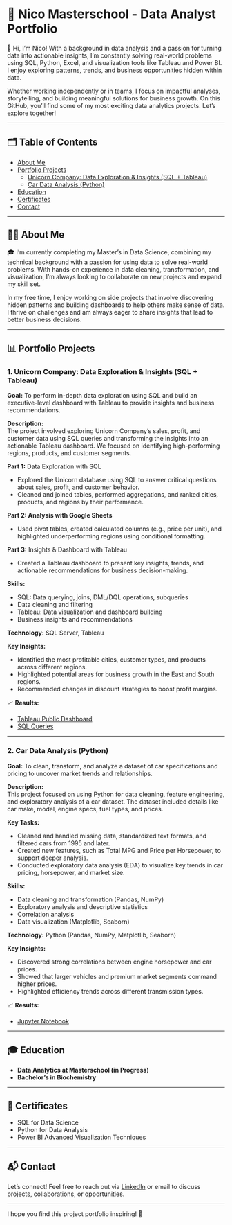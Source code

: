 # 🚀 **Nico Masterschool - Data Analyst Portfolio**  

👋 Hi, I’m Nico! With a background in data analysis and a passion for turning data into actionable insights, I’m constantly solving real-world problems using SQL, Python, Excel, and visualization tools like Tableau and Power BI. I enjoy exploring patterns, trends, and business opportunities hidden within data.  

Whether working independently or in teams, I focus on impactful analyses, storytelling, and building meaningful solutions for business growth. On this GitHub, you’ll find some of my most exciting data analytics projects. Let’s explore together!  

---

## 🗂️ **Table of Contents**  

- [About Me](https://github.com/nicomasterschool/Data-Analytics-Portfolio?tab=readme-ov-file#-about-me)  
- [Portfolio Projects](https://github.com/nicomasterschool/Data-Analytics-Portfolio/edit/main/README.md#-portfolio-projects)  
  - [Unicorn Company: Data Exploration & Insights (SQL + Tableau)](##unicorn-company-data-exploration--insights-sql--tableau)  
  - [Car Data Analysis (Python)](#car-data-analysis-python)  
- [Education](#education)  
- [Certificates](#certificates)  
- [Contact](#contact)  

---

## 👨‍💻 **About Me**  

🎓 I’m currently completing my Master’s in Data Science, combining my technical background with a passion for using data to solve real-world problems. With hands-on experience in data cleaning, transformation, and visualization, I’m always looking to collaborate on new projects and expand my skill set.  

In my free time, I enjoy working on side projects that involve discovering hidden patterns and building dashboards to help others make sense of data. I thrive on challenges and am always eager to share insights that lead to better business decisions.  

---

## 📊 **Portfolio Projects**  

### **1. Unicorn Company: Data Exploration & Insights (SQL + Tableau)**  

**Goal:** To perform in-depth data exploration using SQL and build an executive-level dashboard with Tableau to provide insights and business recommendations.  

**Description:**  
The project involved exploring Unicorn Company’s sales, profit, and customer data using SQL queries and transforming the insights into an actionable Tableau dashboard. We focused on identifying high-performing regions, products, and customer segments.  

**Part 1:** Data Exploration with SQL  
- Explored the Unicorn database using SQL to answer critical questions about sales, profit, and customer behavior.  
- Cleaned and joined tables, performed aggregations, and ranked cities, products, and regions by their performance.

**Part 2: Analysis with Google Sheets**  
- Used pivot tables, created calculated columns (e.g., price per unit), and highlighted underperforming regions using conditional formatting.  

**Part 3:** Insights & Dashboard with Tableau  
- Created a Tableau dashboard to present key insights, trends, and actionable recommendations for business decision-making.  

**Skills:**  
- SQL: Data querying, joins, DML/DQL operations, subqueries  
- Data cleaning and filtering  
- Tableau: Data visualization and dashboard building  
- Business insights and recommendations  

**Technology:** SQL Server, Tableau  

**Key Insights:**  
- Identified the most profitable cities, customer types, and products across different regions.  
- Highlighted potential areas for business growth in the East and South regions.  
- Recommended changes in discount strategies to boost profit margins.  

📈 **Results:**  
- [Tableau Public Dashboard](#)  
- [SQL Queries](#)  

---

### **2. Car Data Analysis (Python)**  

**Goal:** To clean, transform, and analyze a dataset of car specifications and pricing to uncover market trends and relationships.  

**Description:**  
This project focused on using Python for data cleaning, feature engineering, and exploratory analysis of a car dataset. The dataset included details like car make, model, engine specs, fuel types, and prices.  

**Key Tasks:**  
- Cleaned and handled missing data, standardized text formats, and filtered cars from 1995 and later.  
- Created new features, such as Total MPG and Price per Horsepower, to support deeper analysis.  
- Conducted exploratory data analysis (EDA) to visualize key trends in car pricing, horsepower, and market size.  

**Skills:**  
- Data cleaning and transformation (Pandas, NumPy)  
- Exploratory analysis and descriptive statistics  
- Correlation analysis  
- Data visualization (Matplotlib, Seaborn)  

**Technology:** Python (Pandas, NumPy, Matplotlib, Seaborn)  

**Key Insights:**  
- Discovered strong correlations between engine horsepower and car prices.  
- Showed that larger vehicles and premium market segments command higher prices.  
- Highlighted efficiency trends across different transmission types.  

📈 **Results:**  
- [Jupyter Notebook](#)  

---

## 🎓 **Education**  
- **Data Analytics at Masterschool (in Progress)**  
- **Bachelor’s in Biochemistry**  

---

## 📜 **Certificates**  
- SQL for Data Science  
- Python for Data Analysis  
- Power BI Advanced Visualization Techniques  

---

## 📬 **Contact**  
Let’s connect! Feel free to reach out via [LinkedIn](https://www.linkedin.com/in/nicolas-mustermann/) or email to discuss projects, collaborations, or opportunities.  

---  

I hope you find this project portfolio inspiring! 🌟

